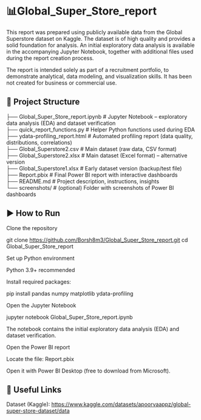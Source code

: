 # 📊Global\_Super\_Store\_report



This report was prepared using publicly available data from the Global Superstore dataset on Kaggle. The dataset is of high quality and provides a solid foundation for analysis. An initial exploratory data analysis is available in the accompanying Jupyter Notebook, together with additional files used during the report creation process.



The report is intended solely as part of a recruitment portfolio, to demonstrate analytical, data modeling, and visualization skills. It has been not created for business or commercial use.


## 📂 Project Structure
├── Global_Super_Store_report.ipynb   # Jupyter Notebook – exploratory data analysis (EDA) and dataset verification  
├── quick_report_functions.py         # Helper Python functions used during EDA  
├── ydata-profiling_report.html       # Automated profiling report (data quality, distributions, correlations)  
├── Global_Superstore2.csv            # Main dataset (raw data, CSV format)  
├── Global_Superstore2.xlsx           # Main dataset (Excel format) – alternative version  
├── Global_Superstore1.xlsx           # Early dataset version (backup/test file)  
├── Report.pbix                       # Final Power BI report with interactive dashboards  
├── README.md                         # Project description, instructions, insights  
└── screenshots/                      # (optional) Folder with screenshots of Power BI dashboards

## ▶️ How to Run

Clone the repository

git clone https://github.com/Borsh8m3/Global_Super_Store_report.git
cd Global_Super_Store_report


Set up Python environment

Python 3.9+ recommended

Install required packages:

pip install pandas numpy matplotlib ydata-profiling


Open the Jupyter Notebook

jupyter notebook Global_Super_Store_report.ipynb


The notebook contains the initial exploratory data analysis (EDA) and dataset verification.

Open the Power BI report

Locate the file: Report.pbix

Open it with Power BI Desktop (free to download from Microsoft).



## 🔗 Useful Links

Dataset (Kaggle): https://www.kaggle.com/datasets/apoorvaappz/global-super-store-dataset/data
